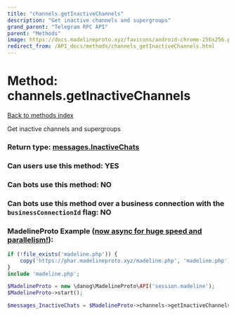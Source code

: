 ```yaml
---
title: "channels.getInactiveChannels"
description: "Get inactive channels and supergroups"
grand_parent: "Telegram RPC API"
parent: "Methods"
image: https://docs.madelineproto.xyz/favicons/android-chrome-256x256.png
redirect_from: /API_docs/methods/channels_getInactiveChannels.html
---
```

# Method: channels.getInactiveChannels
[Back to methods index](index.html)



Get inactive channels and supergroups



### Return type: [messages.InactiveChats](/API_docs/types/messages.InactiveChats.html)

### Can users use this method: **YES**


### Can bots use this method: **NO**


### Can bots use this method over a business connection with the `businessConnectionId` flag: **NO**


### MadelineProto Example ([now async for huge speed and parallelism!](https://docs.madelineproto.xyz/docs/ASYNC.html)):


```php
if (!file_exists('madeline.php')) {
    copy('https://phar.madelineproto.xyz/madeline.php', 'madeline.php');
}
include 'madeline.php';

$MadelineProto = new \danog\MadelineProto\API('session.madeline');
$MadelineProto->start();

$messages_InactiveChats = $MadelineProto->channels->getInactiveChannels();
```

